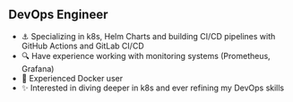 ## DevOps Engineer

- ⚓ Specializing in k8s, Helm Charts and building CI/CD pipelines with GitHub Actions and GitLab CI/CD
- 🔍 Have experience working with monitoring systems (Prometheus, Grafana)
- 🐳 Experienced Docker user
- ✨ Interested in diving deeper in k8s and ever refining my DevOps skills
